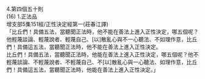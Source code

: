 4.第四個五十則  
(16) 1.正法品  
增支部5集151經/正性決定經第一(莊春江譯)  
「比丘們！具備五法，當聽聞正法時，他不能在善法上進入正性決定，哪五個呢？他輕蔑談論、輕蔑說者、輕蔑自己、[以]散亂心與不一心聽法、不如理作意，比丘們！具備這五法，當聽聞正法時，他不能在善法上進入正性決定。  
比丘們！具備五法，當聽聞正法時，他能在善法上進入正性決定，哪五個呢？他不輕蔑談論、不輕蔑說者、不輕蔑自己、不[以]散亂心與一心聽法、如理作意，比丘們！具備這五法，當聽聞正法時，他能在善法上進入正性決定。」  
  
  

